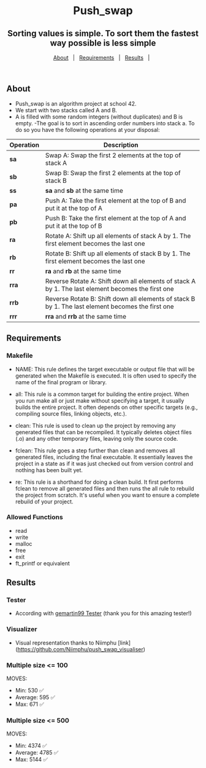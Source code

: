 <h1 align="center">Push_swap</h1>

<h2 align="center">
Sorting values is simple. To sort them the fastest way possible is less simple
</h2> 

<p align="center">
  <a href="#about">About</a> &#xa0; | &#xa0;
  <a href="#requirements">Requirements</a> &#xa0; | &#xa0;
  <a href="#Results">Results</a> &#xa0; | &#xa0;
</p>

<br>

## About ##

- Push_swap is an algorithm project at school 42.
- We start with two stacks called A and B.
- A is filled with some random integers (without duplicates) and B is empty.
-The goal is to sort in ascending order numbers into stack a. To do so you have the
  following operations at your disposal:

| Operation | Description |
| ---------- | ----------- |
| **sa**     | Swap A: Swap the first 2 elements at the top of stack A |
| **sb**     | Swap B: Swap the first 2 elements at the top of stack B |
| **ss**     | **sa** and **sb** at the same time |
| **pa**     | Push A: Take the first element at the top of B and put it at the top of A |
| **pb**     | Push B: Take the first element at the top of A and put it at the top of B |
| **ra**     | Rotate A: Shift up all elements of stack A by 1. The first element becomes the last one |
| **rb**     | Rotate B: Shift up all elements of stack B by 1. The first element becomes the last one |
| **rr**     | **ra** and **rb** at the same time |
| **rra**    | Reverse Rotate A: Shift down all elements of stack A by 1. The last element becomes the first one |
| **rrb**    | Reverse Rotate B: Shift down all elements of stack B by 1. The last element becomes the first one |
| **rrr**    | **rra** and **rrb** at the same time |

## Requirements ##
### Makefile ###
- NAME: This rule defines the target executable or output file that will be generated when the Makefile is executed. It is often used to specify the name of the final program or library.

- all: This rule is a common target for building the entire project. When you run make all or just make without specifying a target, it usually builds the entire project. It often depends on other specific targets (e.g., compiling source files, linking objects, etc.).

- clean: This rule is used to clean up the project by removing any generated files that can be recompiled. It typically deletes object files (.o) and any other temporary files, leaving only the source code.

- fclean: This rule goes a step further than clean and removes all generated files, including the final executable. It essentially leaves the project in a state as if it was just checked out from version control and nothing has been built yet.

- re: This rule is a shorthand for doing a clean build. It first performs fclean to remove all generated files and then runs the all rule to rebuild the project from scratch. It's useful when you want to ensure a complete rebuild of your project.

### Allowed Functions ###
 - read
 - write
 - malloc
 - free
 - exit
 - ft_printf or equivalent

## Results ##
### Tester ###
- According with [gemartin99 Tester](https://github.com/gemartin99/Push-Swap-Tester) (thank you for this amazing tester!)
### Visualizer ###
- Visual representation thanks to Niimphu [link] (https://github.com/Niimphu/push_swap_visualiser)
### Multiple size <= 100 ###
MOVES:
- Min: 530      :white_check_mark:
- Average: 595  :white_check_mark:
- Max: 671      :white_check_mark:
### Multiple size <= 500 ###
MOVES:
- Min: 4374     :white_check_mark:
- Average: 4785 :white_check_mark:
- Max: 5144     :white_check_mark:
